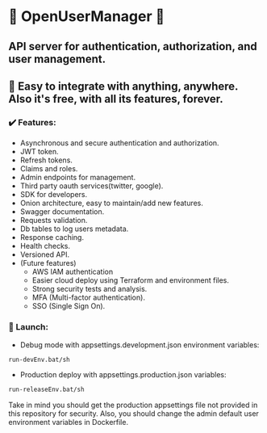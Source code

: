 # 🙌 OpenUserManager 🙌

## API server for authentication, authorization, and user management.
## 🔨 Easy to integrate with anything, anywhere. Also it's free, with all its features, forever.

### ✔️ Features:
- Asynchronous and secure authentication and authorization.
- JWT token.
- Refresh tokens.
- Claims and roles.
- Admin endpoints for management.
- Third party oauth services(twitter, google).
- SDK for developers.
- Onion architecture, easy to maintain/add new features.
- Swagger documentation.
- Requests validation.
- Db tables to log users metadata.
- Response caching.
- Health checks.
- Versioned API.
- (Future features)
	- AWS IAM authentication
	- Easier cloud deploy using Terraform and environment files.
	- Strong security tests and analysis.
	- MFA (Multi-factor authentication).
	- SSO (Single Sign On).

### 🚀 Launch:

- Debug mode with appsettings.development.json environment variables:
```sh
run-devEnv.bat/sh
```

- Production deploy with appsettings.production.json variables:
```sh
run-releaseEnv.bat/sh
```
Take in mind you should get the production appsettings file not provided in this repository for security.
Also, you should change the admin default user environment variables in Dockerfile.

